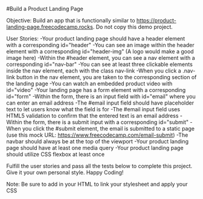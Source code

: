 #Build a Product Landing Page

Objective: Build an app that is functionally similar to https://product-landing-page.freecodecamp.rocks. Do not copy this demo project.

User Stories:
-Your product landing page should have a header element with a corresponding id="header"
-You can see an image within the header element with a corresponding id="header-img" (A logo would make a good image here)
-Within the #header element, you can see a nav element with a corresponding id="nav-bar"
-You can see at least three clickable elements inside the nav element, each with the class nav-link
-When you click a .nav-link button in the nav element, you are taken to the corresponding section of the landing page
-You can watch an embedded product video with id="video"
-Your landing page has a form element with a corresponding id="form"
-Within the form, there is an input field with id="email" where you can enter an email address
-The #email input field should have placeholder text to let users know what the field is for
-The #email input field uses HTML5 validation to confirm that the entered text is an email address
-Within the form, there is a submit input with a corresponding id="submit"
-When you click the #submit element, the email is submitted to a static page (use this mock URL: https://www.freecodecamp.com/email-submit)
-The navbar should always be at the top of the viewport
-Your product landing page should have at least one media query
-Your product landing page should utilize CSS flexbox at least once

Fulfill the user stories and pass all the tests below to complete this project. Give it your own personal style. Happy Coding!

Note: Be sure to add <link rel="stylesheet" href="styles.css"> in your HTML to link your stylesheet and apply your CSS

